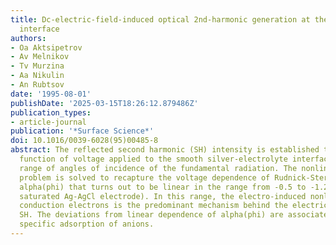 ```yaml
---
title: Dc-electric-field-induced optical 2nd-harmonic generation at the smooth metal-electrolyte
  interface
authors:
- Oa Aktsipetrov
- Av Melnikov
- Tv Murzina
- Aa Nikulin
- An Rubtsov
date: '1995-08-01'
publishDate: '2025-03-15T18:26:12.879486Z'
publication_types:
- article-journal
publication: '*Surface Science*'
doi: 10.1016/0039-6028(95)00485-8
abstract: The reflected second harmonic (SH) intensity is established to be a quadratic
  function of voltage applied to the smooth silver-electrolyte interface in a wide
  range of angles of incidence of the fundamental radiation. The nonlinear reduction
  problem is solved to recapture the voltage dependence of Rudnick-Stern’s parameter
  alpha(phi) that turns out to be linear in the range from -0.5 to -1.2 V (versus
  saturated Ag-AgCl electrode). In this range, the electro-induced nonlinearity of
  conduction electrons is the predominant mechanism behind the electric-field-induced
  SH. The deviations from linear dependence of alpha(phi) are associated with the
  specific adsorption of anions.
---
```

